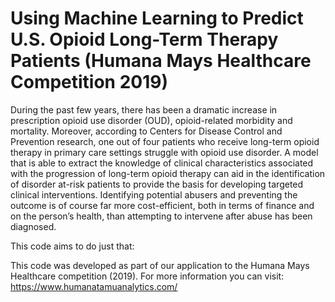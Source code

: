 # Using Machine Learning to Predict U.S. Opioid Long-Term Therapy Patients (Humana Mays Healthcare Competition 2019)
During the past few years, there has been a dramatic increase in prescription opioid use disorder (OUD), opioid-related morbidity and mortality. Moreover, according to Centers for Disease Control and Prevention research, one out of four patients who receive long-term opioid therapy in primary care settings struggle with opioid use disorder. A model that is able to extract the knowledge of clinical characteristics associated with the progression of long-term opioid therapy can aid in the identification of disorder at-risk patients to provide the basis for developing targeted clinical interventions. Identifying potential abusers and preventing the outcome is of course far more cost-efficient, both in terms of finance and on the person’s health, than attempting to intervene after abuse has been diagnosed.

This code aims to do just that: 

This code was developed as part of our application to the Humana Mays Healthcare competition (2019). For more information you can visit: https://www.humanatamuanalytics.com/
